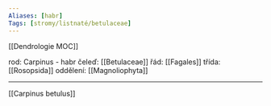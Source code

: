 ```yaml
---
Aliases: [habr]
Tags: [stromy/listnaté/betulaceae]
---
```

[[Dendrologie MOC]]

rod: Carpinus - habr
čeleď: [[Betulaceae]]
řád: [[Fagales]]
třída: [[Rosopsida]]
oddělení: [[Magnoliophyta]]

---

[[Carpinus betulus]]
